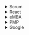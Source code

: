 <details><summary>Scrum</summary>
<p>

[Scrum Glossary](https://www.scrum.org/scrum-glossary)

</p>
</details>

<details><summary>React</summary>
<p>

[ReactJS](https://reactjs.org/)

</p>
</details>

<details><summary>eMBA</summary>
<p>

[Smartly](https://smart.ly/dashboard)

</p>
</details>

<details><summary>PMP</summary>
<p>

[PMBOK 6th edition](https://www.pmi.org/pmbok-guide-standards/foundational/pmbok/sixth-edition)

[LinkedIn Cert Prep - DONE](https://www.linkedin.com/learning/cert-prep-project-management-professional-pmp/develop-project-charter)
</p>
</details>


<details><summary>Google</summary>
<p>

[Conversational Design](https://designguidelines.withgoogle.com/conversation/conversation-design/what-is-conversation-design.html#what-is-conversation-design-conversation-for-computers)

[Conversational Design Article Giangola](https://design.google/library/conversation-design-speaking-same-language/)

[Firebase](https://console.firebase.google.com/u/0/)

[DialogFlow](https://console.dialogflow.com)

[Actions Console](https://console.actions.google.com/u/0/)

[Codelabs - Now on Actions Level 3](https://codelabs.developers.google.com/codelabs/actions-3/index.html?index=..%2F..index#4)


</p>
</details>

